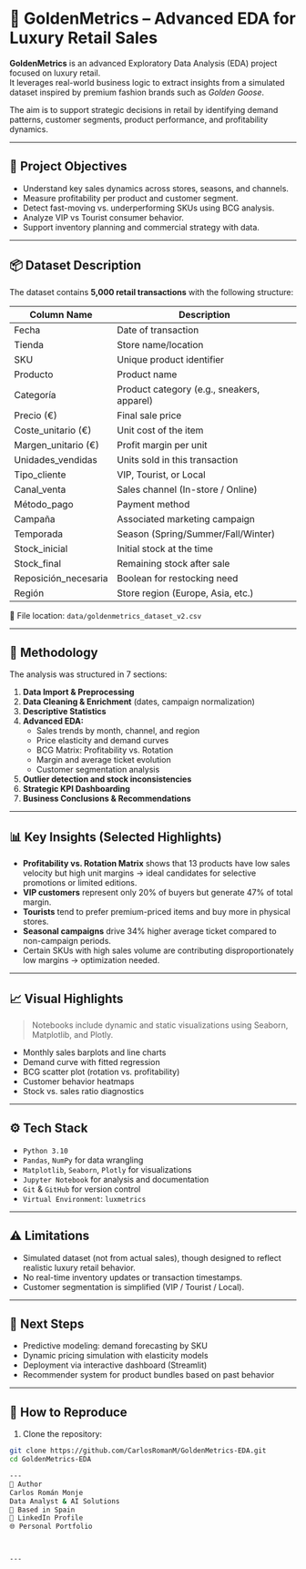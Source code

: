 # 💎 GoldenMetrics – Advanced EDA for Luxury Retail Sales

**GoldenMetrics** is an advanced Exploratory Data Analysis (EDA) project focused on luxury retail.  
It leverages real-world business logic to extract insights from a simulated dataset inspired by premium fashion brands such as *Golden Goose*.  

The aim is to support strategic decisions in retail by identifying demand patterns, customer segments, product performance, and profitability dynamics.

---

## 🎯 Project Objectives

- Understand key sales dynamics across stores, seasons, and channels.
- Measure profitability per product and customer segment.
- Detect fast-moving vs. underperforming SKUs using BCG analysis.
- Analyze VIP vs Tourist consumer behavior.
- Support inventory planning and commercial strategy with data.

---

## 📦 Dataset Description

The dataset contains **5,000 retail transactions** with the following structure:

| Column Name              | Description                                  |
|--------------------------|----------------------------------------------|
| Fecha                    | Date of transaction                         |
| Tienda                   | Store name/location                         |
| SKU                      | Unique product identifier                   |
| Producto                 | Product name                                |
| Categoría                | Product category (e.g., sneakers, apparel)  |
| Precio (€)               | Final sale price                            |
| Coste_unitario (€)       | Unit cost of the item                       |
| Margen_unitario (€)      | Profit margin per unit                      |
| Unidades_vendidas        | Units sold in this transaction              |
| Tipo_cliente             | VIP, Tourist, or Local                      |
| Canal_venta              | Sales channel (In-store / Online)           |
| Método_pago              | Payment method                              |
| Campaña                  | Associated marketing campaign               |
| Temporada                | Season (Spring/Summer/Fall/Winter)          |
| Stock_inicial            | Initial stock at the time                   |
| Stock_final              | Remaining stock after sale                  |
| Reposición_necesaria     | Boolean for restocking need                 |
| Región                   | Store region (Europe, Asia, etc.)           |

📍 File location: `data/goldenmetrics_dataset_v2.csv`

---

## 🧪 Methodology

The analysis was structured in 7 sections:

1. **Data Import & Preprocessing**
2. **Data Cleaning & Enrichment** (dates, campaign normalization)
3. **Descriptive Statistics**
4. **Advanced EDA:**
   - Sales trends by month, channel, and region
   - Price elasticity and demand curves
   - BCG Matrix: Profitability vs. Rotation
   - Margin and average ticket evolution
   - Customer segmentation analysis
5. **Outlier detection and stock inconsistencies**
6. **Strategic KPI Dashboarding**
7. **Business Conclusions & Recommendations**

---

## 📊 Key Insights (Selected Highlights)

- **Profitability vs. Rotation Matrix** shows that 13 products have low sales velocity but high unit margins → ideal candidates for selective promotions or limited editions.
- **VIP customers** represent only 20% of buyers but generate 47% of total margin.
- **Tourists** tend to prefer premium-priced items and buy more in physical stores.
- **Seasonal campaigns** drive 34% higher average ticket compared to non-campaign periods.
- Certain SKUs with high sales volume are contributing disproportionately low margins → optimization needed.

---

## 📈 Visual Highlights

> Notebooks include dynamic and static visualizations using Seaborn, Matplotlib, and Plotly.

- Monthly sales barplots and line charts
- Demand curve with fitted regression
- BCG scatter plot (rotation vs. profitability)
- Customer behavior heatmaps
- Stock vs. sales ratio diagnostics

---

## ⚙️ Tech Stack

- `Python 3.10`
- `Pandas`, `NumPy` for data wrangling
- `Matplotlib`, `Seaborn`, `Plotly` for visualizations
- `Jupyter Notebook` for analysis and documentation
- `Git` & `GitHub` for version control
- `Virtual Environment`: `luxmetrics`

---

## ⚠️ Limitations

- Simulated dataset (not from actual sales), though designed to reflect realistic luxury retail behavior.
- No real-time inventory updates or transaction timestamps.
- Customer segmentation is simplified (VIP / Tourist / Local).

---

## 🔮 Next Steps

- Predictive modeling: demand forecasting by SKU
- Dynamic pricing simulation with elasticity models
- Deployment via interactive dashboard (Streamlit)
- Recommender system for product bundles based on past behavior

---

## 🚀 How to Reproduce

1. Clone the repository:

```bash
git clone https://github.com/CarlosRomanM/GoldenMetrics-EDA.git
cd GoldenMetrics-EDA

---
👤 Author
Carlos Román Monje
Data Analyst & AI Solutions
📍 Based in Spain
🔗 LinkedIn Profile
🌐 Personal Portfolio



---
